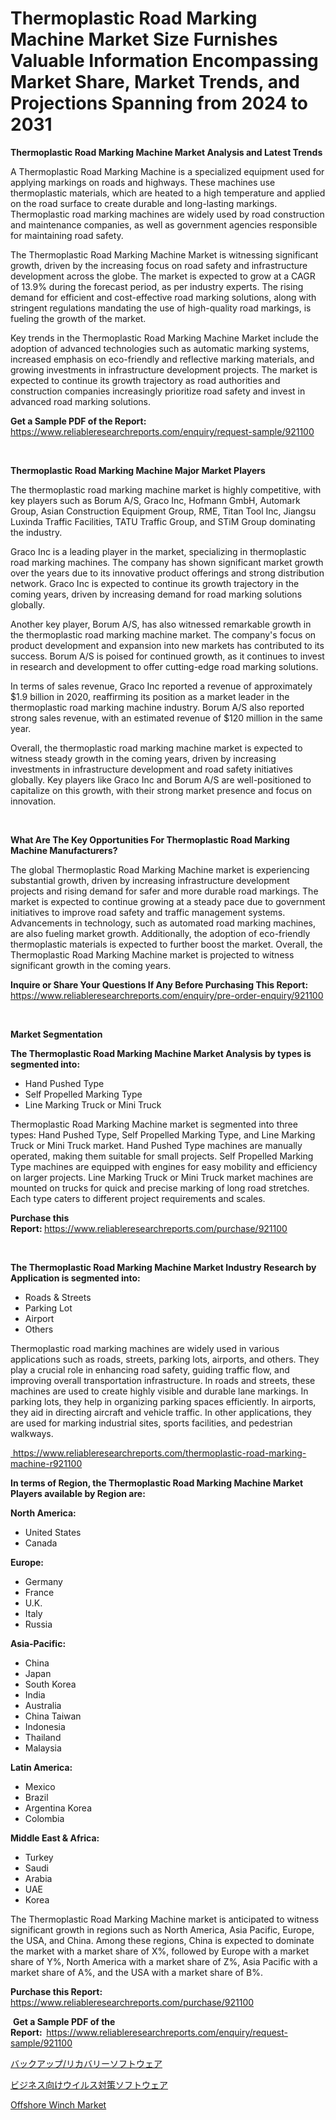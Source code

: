 <p><h1>Thermoplastic Road Marking Machine Market Size Furnishes Valuable Information Encompassing Market Share, Market Trends, and Projections Spanning from 2024 to 2031</h1></p><p><strong>Thermoplastic Road Marking Machine Market Analysis and Latest Trends</strong></p>
<p><p>A Thermoplastic Road Marking Machine is a specialized equipment used for applying markings on roads and highways. These machines use thermoplastic materials, which are heated to a high temperature and applied on the road surface to create durable and long-lasting markings. Thermoplastic road marking machines are widely used by road construction and maintenance companies, as well as government agencies responsible for maintaining road safety.</p><p>The Thermoplastic Road Marking Machine Market is witnessing significant growth, driven by the increasing focus on road safety and infrastructure development across the globe. The market is expected to grow at a CAGR of 13.9% during the forecast period, as per industry experts. The rising demand for efficient and cost-effective road marking solutions, along with stringent regulations mandating the use of high-quality road markings, is fueling the growth of the market.</p><p>Key trends in the Thermoplastic Road Marking Machine Market include the adoption of advanced technologies such as automatic marking systems, increased emphasis on eco-friendly and reflective marking materials, and growing investments in infrastructure development projects. The market is expected to continue its growth trajectory as road authorities and construction companies increasingly prioritize road safety and invest in advanced road marking solutions.</p></p>
<p><strong>Get a Sample PDF of the Report:&nbsp;</strong> <a href="https://www.reliableresearchreports.com/enquiry/request-sample/921100">https://www.reliableresearchreports.com/enquiry/request-sample/921100</a></p>
<p>&nbsp;</p>
<p><strong>Thermoplastic Road Marking Machine Major Market Players</strong></p>
<p><p>The thermoplastic road marking machine market is highly competitive, with key players such as Borum A/S, Graco Inc, Hofmann GmbH, Automark Group, Asian Construction Equipment Group, RME, Titan Tool Inc, Jiangsu Luxinda Traffic Facilities, TATU Traffic Group, and STiM Group dominating the industry.</p><p>Graco Inc is a leading player in the market, specializing in thermoplastic road marking machines. The company has shown significant market growth over the years due to its innovative product offerings and strong distribution network. Graco Inc is expected to continue its growth trajectory in the coming years, driven by increasing demand for road marking solutions globally.</p><p>Another key player, Borum A/S, has also witnessed remarkable growth in the thermoplastic road marking machine market. The company's focus on product development and expansion into new markets has contributed to its success. Borum A/S is poised for continued growth, as it continues to invest in research and development to offer cutting-edge road marking solutions.</p><p>In terms of sales revenue, Graco Inc reported a revenue of approximately $1.9 billion in 2020, reaffirming its position as a market leader in the thermoplastic road marking machine industry. Borum A/S also reported strong sales revenue, with an estimated revenue of $120 million in the same year.</p><p>Overall, the thermoplastic road marking machine market is expected to witness steady growth in the coming years, driven by increasing investments in infrastructure development and road safety initiatives globally. Key players like Graco Inc and Borum A/S are well-positioned to capitalize on this growth, with their strong market presence and focus on innovation.</p></p>
<p>&nbsp;</p>
<p><strong>What Are The Key Opportunities For Thermoplastic Road Marking Machine Manufacturers?</strong></p>
<p><p>The global Thermoplastic Road Marking Machine market is experiencing substantial growth, driven by increasing infrastructure development projects and rising demand for safer and more durable road markings. The market is expected to continue growing at a steady pace due to government initiatives to improve road safety and traffic management systems. Advancements in technology, such as automated road marking machines, are also fueling market growth. Additionally, the adoption of eco-friendly thermoplastic materials is expected to further boost the market. Overall, the Thermoplastic Road Marking Machine market is projected to witness significant growth in the coming years.</p></p>
<p><strong>Inquire or Share Your Questions If Any Before Purchasing This Report:</strong> <a href="https://www.reliableresearchreports.com/enquiry/pre-order-enquiry/921100">https://www.reliableresearchreports.com/enquiry/pre-order-enquiry/921100</a></p>
<p>&nbsp;</p>
<p><strong>Market Segmentation</strong></p>
<p><strong>The Thermoplastic Road Marking Machine Market Analysis by types is segmented into:</strong></p>
<p><ul><li>Hand Pushed Type</li><li>Self Propelled Marking Type</li><li>Line Marking Truck or Mini Truck</li></ul></p>
<p><p>Thermoplastic Road Marking Machine market is segmented into three types: Hand Pushed Type, Self Propelled Marking Type, and Line Marking Truck or Mini Truck market. Hand Pushed Type machines are manually operated, making them suitable for small projects. Self Propelled Marking Type machines are equipped with engines for easy mobility and efficiency on larger projects. Line Marking Truck or Mini Truck market machines are mounted on trucks for quick and precise marking of long road stretches. Each type caters to different project requirements and scales.</p></p>
<p><strong>Purchase this Report:&nbsp;</strong><a href="https://www.reliableresearchreports.com/purchase/921100">https://www.reliableresearchreports.com/purchase/921100</a></p>
<p>&nbsp;</p>
<p><strong>The Thermoplastic Road Marking Machine Market Industry Research by Application is segmented into:</strong></p>
<p><ul><li>Roads & Streets</li><li>Parking Lot</li><li>Airport</li><li>Others</li></ul></p>
<p><p>Thermoplastic road marking machines are widely used in various applications such as roads, streets, parking lots, airports, and others. They play a crucial role in enhancing road safety, guiding traffic flow, and improving overall transportation infrastructure. In roads and streets, these machines are used to create highly visible and durable lane markings. In parking lots, they help in organizing parking spaces efficiently. In airports, they aid in directing aircraft and vehicle traffic. In other applications, they are used for marking industrial sites, sports facilities, and pedestrian walkways.</p></p>
<p><a href="https://www.reliableresearchreports.com/thermoplastic-road-marking-machine-r921100">&nbsp;https://www.reliableresearchreports.com/thermoplastic-road-marking-machine-r921100</a></p>
<p><strong>In terms of Region, the Thermoplastic Road Marking Machine Market Players available by Region are:</strong></p>
<p>
    <p> <strong> North America: </strong>
        <ul>
            <li>United States</li>
            <li>Canada</li>
        </ul>
        </p> 
    <p> <strong> Europe: </strong>
        <ul>
            <li>Germany</li>
            <li>France</li>
            <li>U.K.</li>
            <li>Italy</li>
            <li>Russia</li>
        </ul>
        </p> 
    <p> <strong> Asia-Pacific: </strong>
        <ul>
            <li>China</li>
            <li>Japan</li>
            <li>South Korea</li>
            <li>India</li>
            <li>Australia</li>
            <li>China Taiwan</li>
            <li>Indonesia</li>
            <li>Thailand</li>
            <li>Malaysia</li>
        </ul>
        </p> 
    <p> <strong> Latin America: </strong>
        <ul>
            <li>Mexico</li>
            <li>Brazil</li>
            <li>Argentina Korea</li>
            <li>Colombia</li>
        </ul>
        </p> 
    <p> <strong> Middle East & Africa: </strong>
        <ul>
            <li>Turkey</li>
            <li>Saudi</li>
            <li>Arabia</li>
            <li>UAE</li>
            <li>Korea</li>
        </ul>
    </p>
    </p>
<p><p>The Thermoplastic Road Marking Machine market is anticipated to witness significant growth in regions such as North America, Asia Pacific, Europe, the USA, and China. Among these regions, China is expected to dominate the market with a market share of X%, followed by Europe with a market share of Y%, North America with a market share of Z%, Asia Pacific with a market share of A%, and the USA with a market share of B%.</p></p>
<p><strong>Purchase this Report: </strong><a href="https://www.reliableresearchreports.com/purchase/921100">https://www.reliableresearchreports.com/purchase/921100</a></p>
<p>&nbsp;<strong>Get a Sample PDF of the Report:&nbsp;&nbsp;</strong><a href="https://www.reliableresearchreports.com/enquiry/request-sample/921100">https://www.reliableresearchreports.com/enquiry/request-sample/921100</a></p>
<p><strong></strong></p>
<p><p><a href="https://medium.com/@isomgleason2023/%E3%83%90%E3%83%83%E3%82%AF%E3%82%A2%E3%83%83%E3%83%97%E3%83%AA%E3%82%AB%E3%83%90%E3%83%AA%E3%83%BC%E3%82%BD%E3%83%95%E3%83%88%E3%82%A6%E3%82%A7%E3%82%A2%E5%B8%82%E5%A0%B4%E3%81%AE%E3%83%A1%E3%83%88%E3%83%AA%E3%82%AF%E3%82%B9%E3%82%92%E3%83%87%E3%82%B3%E3%83%BC%E3%83%89%E3%81%99%E3%82%8B-%E5%B8%82%E5%A0%B4%E3%82%B7%E3%82%A7%E3%82%A2-%E3%83%88%E3%83%AC%E3%83%B3%E3%83%89-%E6%88%90%E9%95%B7%E3%83%91%E3%82%BF%E3%83%BC%E3%83%B3-277a72045876">バックアップ/リカバリーソフトウェア</a></p><p><a href="https://medium.com/@josephee58/%E3%83%93%E3%82%B8%E3%83%8D%E3%82%B9%E5%90%91%E3%81%91%E3%82%A6%E3%82%A4%E3%83%AB%E3%82%B9%E5%AF%BE%E7%AD%96%E3%82%BD%E3%83%95%E3%83%88%E3%82%A6%E3%82%A7%E3%82%A2%E3%81%AE%E5%B8%82%E5%A0%B4%E8%A6%8F%E6%A8%A1-cagr-%E3%83%88%E3%83%AC%E3%83%B3%E3%83%89-2024%E5%B9%B4-2030%E5%B9%B4-9b9b1c304361">ビジネス向けウイルス対策ソフトウェア</a></p><p><a href="https://github.com/WillieWoodard/Market-Research-Report-List-4/blob/main/offshore-winch-market.md">Offshore Winch Market</a></p></p>